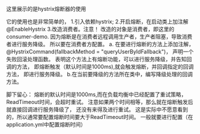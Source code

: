 这里展示的是hystrix熔断器的使用

它的使用也是非常简单的，
1.引入依赖hystrix;
2.开启熔断，在启动类上加注解@EnableHystrix
3.改造消费者。注意！ 改造的对象是消费者，即这里的consumer-demo.
因为熔断是在消费者远程调用生产者，生产者阻塞，导致消费者进行服务降级。
所以要在消费者方配置。
a. 在要进行熔断的方法上添加注解，
@HystrixCommand(fallbackMethod = "queryUserByIdFallback")，
声明一个失败回滚处理函数。
表明这个方法上有熔断功能，可以进行服务降级，并告知回调的方法，
即熔断触发（默认时间是1000ms),就会触发熔断，并回调指定的回调方法，
即进行服务降级。
b.在当前要降级的方法所在类中，编写降级处理的回调方法。


脚下留心： 熔断的默认时间是1000ms,而在负载均衡中已经配置了重试策略，
ReadTimeout时间，会超时重试。
注意如果两个时间相等，那么就在熔断触发后就直接回调进行服务降级了，
还没有来得及进行重试。
这是实际中不愿意看到的，所以通常要配置熔断时间要大于ReadTimeout时间。
一般就要进行配置（在application.yml中配置熔断时间）
